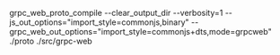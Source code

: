grpc_web_proto_compile --clear_output_dir --verbosity=1 --js_out_options="import_style=commonjs,binary" --grpc_web_out_options="import_style=commonjs+dts,mode=grpcweb" ./proto ./src/grpc-web